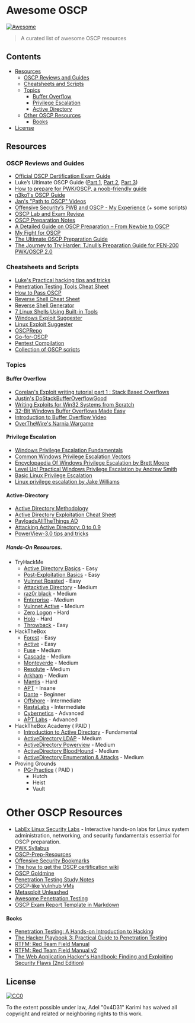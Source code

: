 # Awesome OSCP

[![Awesome](https://cdn.rawgit.com/sindresorhus/awesome/d7305f38d29fed78fa85652e3a63e154dd8e8829/media/badge.svg)](https://github.com/sindresorhus/awesome)

> A curated list of awesome OSCP resources


## Contents

- [Resources](#resources)
  - [OSCP Reviews and Guides](#oscp-reviews-and-guides)
  - [Cheatsheets and Scripts](#cheatsheets-and-scripts)
  - [Topics](#topics)
  	- [Buffer Overflow](#buffer-overflow)
  	- [Privilege Escalation](#privilege-escalation)
  	- [Active Directory](#Active-Directory)
  - [Other OSCP Resources](#other-oscp-resources)
  	- [Books](#books)
- [License](#license)

## Resources

### OSCP Reviews and Guides

- [Official OSCP Certification Exam Guide](https://help.offensive-security.com/hc/en-us/articles/360040165632-OSCP-Exam-Guide)
- Luke’s Ultimate OSCP Guide ([Part 1](https://medium.com/@hakluke/haklukes-ultimate-oscp-guide-part-1-is-oscp-for-you-b57cbcce7440), [Part 2](https://medium.com/@hakluke/haklukes-ultimate-oscp-guide-part-2-workflow-and-documentation-tips-9dd335204a48), [Part 3](https://medium.com/@hakluke/haklukes-ultimate-oscp-guide-part-3-practical-hacking-tips-and-tricks-c38486f5fc97))
- [How to prepare for PWK/OSCP, a noob-friendly guide](https://www.abatchy.com/2017/03/how-to-prepare-for-pwkoscp-noob)
- [n3ko1's OSCP Guide](http://www.lucas-bader.com/certification/2015/05/27/oscp-offensive-security-certified-professional)
- [Jan's "Path to OSCP" Videos](https://www.youtube.com/playlist?list=PLyPJ3SHNkjIFITR-Lzsc0XSOBS7JUXsOy)
- [Offensive Security’s PWB and OSCP - My Experience](http://www.securitysift.com/offsec-pwb-oscp/) (+ some scripts)
- [OSCP Lab and Exam Review](https://theslickgeek.com/oscp/)
- [OSCP Preparation Notes](https://www.jpsecnetworks.com/category/oscp/)
- [A Detailed Guide on OSCP Preparation – From Newbie to OSCP](http://niiconsulting.com/checkmate/2017/06/a-detail-guide-on-oscp-preparation-from-newbie-to-oscp/)
- [My Fight for OSCP](https://alphacybersecurity.tech/my-fight-for-the-oscp/)
- [The Ultimate OSCP Preparation Guide](https://johnjhacking.com/blog/the-oscp-preperation-guide-2020/)
- [The Journey to Try Harder: TJnull’s Preparation Guide for PEN-200 PWK/OSCP 2.0](https://www.netsecfocus.com/oscp/2021/05/06/The_Journey_to_Try_Harder-_TJnull-s_Preparation_Guide_for_PEN-200_PWK_OSCP_2.0.html)

### Cheatsheets and Scripts

- [Luke's Practical hacking tips and tricks](https://medium.com/@hakluke/haklukes-ultimate-oscp-guide-part-3-practical-hacking-tips-and-tricks-c38486f5fc97)
- [Penetration Testing Tools Cheat Sheet](https://highon.coffee/blog/penetration-testing-tools-cheat-sheet/)
- [How to Pass OSCP](https://gist.github.com/unfo/5ddc85671dcf39f877aaf5dce105fac3)
- [Reverse Shell Cheat Sheet](https://highon.coffee/blog/reverse-shell-cheat-sheet/)
- [Reverse Shell Generator](https://www.revshells.com/)
- [7 Linux Shells Using Built-in Tools](https://www.lanmaster53.com/2011/05/7-linux-shells-using-built-in-tools/)
- [Windows Exploit Suggester](https://github.com/GDSSecurity/Windows-Exploit-Suggester)
- [Linux Exploit Suggester](https://github.com/InteliSecureLabs/Linux_Exploit_Suggester)
- [OSCPRepo](https://github.com/rewardone/OSCPRepo)
- [Go-for-OSCP](https://github.com/pythonmaster41/Go-For-OSCP)
- [Pentest Compilation](https://github.com/adon90/pentest_compilation)
- [Collection of OSCP scripts](https://github.com/ihack4falafel/OSCP)

### Topics

#### Buffer Overflow
- [Corelan's Exploit writing tutorial part 1 : Stack Based Overflows](https://www.corelan.be/index.php/2009/07/19/exploit-writing-tutorial-part-1-stack-based-overflows/)
- [Justin's DoStackBufferOverflowGood](https://github.com/justinsteven/dostackbufferoverflowgood)
- [Writing Exploits for Win32 Systems from Scratch](https://www.nccgroup.trust/uk/about-us/newsroom-and-events/blogs/2016/june/writing-exploits-for-win32-systems-from-scratch/)
- [32-Bit Windows Buffer Overflows Made Easy](https://veteransec.com/2018/09/10/32-bit-windows-buffer-overflows-made-easy/)
- [Introduction to Buffer Overflow Video](https://www.youtube.com/watch?v=1S0aBV-Waeo)
- [OverTheWire's Narnia Wargame](http://overthewire.org/wargames/narnia/)

#### Privilege Escalation
- [Windows Privilege Escalation Fundamentals](http://www.fuzzysecurity.com/tutorials/16.html)
- [Common Windows Privilege Escalation Vectors](https://toshellandback.com/2015/11/24/ms-priv-esc/)
- [Encyclopaedia Of Windows Privilege Escalation by Brett Moore](https://www.youtube.com/watch?v=kMG8IsCohHA)
- [Level Up! Practical Windows Privilege Escalation by Andrew Smith](https://www.youtube.com/watch?v=PC_iMqiuIRQ)
- [Basic Linux Privilege Escalation](https://blog.g0tmi1k.com/2011/08/basic-linux-privilege-escalation/)
- [Linux privilege escalation by Jake Williams](https://www.youtube.com/watch?v=dk2wsyFiosg)

#### Active-Directory
- [Active Directory Methodology](https://book.hacktricks.xyz/windows/active-directory-methodology)
- [Active Directory Exploitation Cheat Sheet](https://github.com/S1ckB0y1337/Active-Directory-Exploitation-Cheat-Sheet)
- [PayloadsAllTheThings AD](https://github.com/swisskyrepo/PayloadsAllTheThings/blob/master/Methodology%20and%20Resources/Active%20Directory%20Attack.md)
- [Attacking Active Directory: 0 to 0.9](https://zer1t0.gitlab.io/posts/attacking_ad/)
- [PowerView-3.0 tips and tricks](https://gist.github.com/HarmJ0y/184f9822b195c52dd50c379ed3117993#file-powerview-3-0-tricks-ps1)

##### Hands-On Resources.
- TryHackMe
  -  [Active Directory Basics](https://tryhackme.com/room/activedirectorybasics) - Easy
  -  [Post-Exploitation Basics](https://tryhackme.com/room/postexploit) - Easy
  -  [Vulnnet Roasted](https://tryhackme.com/room/vulnnetroasted) - Easy
  -  [Attacktive Directory](https://tryhackme.com/room/attacktivedirectory) - Medium
  -  [raz0r black](https://tryhackme.com/room/raz0rblack) - Medium
  -  [Enterprise](https://tryhackme.com/room/enterprise) - Medium
  -  [Vulnnet Active](https://tryhackme.com/room/vulnnetactive) - Medium
  -  [Zero Logon](https://tryhackme.com/room/zer0logon) - Hard
  -  [Holo](https://tryhackme.com/room/hololive) - Hard
  -  [Throwback](https://tryhackme.com/network/throwback) - Easy
- HackTheBox
  -  [Forest](https://app.hackthebox.com/machines/212) - Easy
  -  [Active](https://app.hackthebox.com/machines/148) - Easy
  -  [Fuse](https://app.hackthebox.com/machines/235) - Medium
  -  [Cascade](https://app.hackthebox.com/machines/235) - Medium
  -  [Monteverde](https://app.hackthebox.com/machines/223) - Medium
  -  [Resolute](https://app.hackthebox.com/machines/220) - Medium
  -  [Arkham](https://app.hackthebox.com/machines/179) - Medium
  -  [Mantis](https://app.hackthebox.com/machines/98) - Hard
  -  [APT](https://app.hackthebox.com/machines/296) - Insane
  -  [Dante](https://app.hackthebox.com/prolabs/overview/dante) - Beginner
  -  [Offshore](https://app.hackthebox.com/prolabs/overview/offshore) - Intermediate
  -  [RastaLabs](https://app.hackthebox.com/prolabs/overview/rastalabs) - Intermediate
  -  [Cybernetics](https://app.hackthebox.com/prolabs/overview/cybernetics) - Advanced
  -  [APT Labs](https://app.hackthebox.com/prolabs/overview/aptlabs) - Advanced
- HackTheBox Academy ( PAID )
  -  [Introduction to Active Directory](https://academy.hackthebox.com/module/details/74) - Fundamental
  -  [ActiveDirectory LDAP](https://academy.hackthebox.com/course/preview/active-directory-ldap) - Medium
  -  [ActiveDirectory Powerview](https://academy.hackthebox.com/module/details/68) - Medium
  -  [ActiveDirectory BloodHound](https://academy.hackthebox.com/module/details/69) - Medium
  -  [ActiveDirectory Enumeration & Attacks](https://academy.hackthebox.com/module/details/143) - Medium
- Proving Grounds
	- [PG-Practice](https://portal.offsec.com/labs/practice)	( PAID )
		* Hutch 
		* Heist
		* Vault

# Other OSCP Resources

- [LabEx Linux Security Labs](https://labex.io/) - Interactive hands-on labs for Linux system administration, networking, and security fundamentals essential for OSCP preparation.
- [PWK Syllabus](https://www.offensive-security.com/documentation/penetration-testing-with-kali.pdf)
- [OSCP-Prep-Resources](https://github.com/burntmybagel/OSCP-Prep)
- [Offensive Security Bookmarks](https://jivoi.github.io/2015/07/03/offensive-security-bookmarks/)
- [The how to get the OSCP certification wiki](https://www.peerlyst.com/posts/the-how-to-get-the-oscp-certification-wiki-peerlyst)
- [OSCP Goldmine](http://0xc0ffee.io/blog/OSCP-Goldmine)
- [Penetration Testing Study Notes](https://github.com/AnasAboureada/Penetration-Testing-Study-Notes)
- [OSCP-like Vulnhub VMs](https://www.abatchy.com/2017/02/oscp-like-vulnhub-vms)
- [Metasploit Unleashed](https://www.offensive-security.com/metasploit-unleashed/)
- [Awesome Penetration Testing](https://github.com/enaqx/awesome-pentest)
- [OSCP Exam Report Template in Markdown](https://github.com/noraj/OSCP-Exam-Report-Template-Markdown)

#### Books

- [Penetration Testing: A Hands-on Introduction to Hacking](https://www.amazon.com/Penetration-Testing-Hands-Introduction-Hacking/dp/1593275641)
- [The Hacker Playbook 3: Practical Guide to Penetration Testing](https://www.amazon.com.au/Hacker-Playbook-Practical-Penetration-Testing/dp/1980901759)
- [RTFM: Red Team Field Manual](https://www.amazon.com/Rtfm-Red-Team-Field-Manual/dp/1494295504)
- [RTFM: Red Team Field Manual v2](https://www.amazon.com/RTFM-Red-Team-Field-Manual/dp/1075091837)
- [The Web Application Hacker's Handbook: Finding and Exploiting Security Flaws (2nd Edition)](https://www.amazon.com/Web-Application-Hackers-Handbook-Exploiting-ebook/dp/B005LVQA9S)

## License

[![CC0](http://mirrors.creativecommons.org/presskit/buttons/88x31/svg/cc-zero.svg)](http://creativecommons.org/publicdomain/zero/1.0)

To the extent possible under law, Adel &#34;0x4D31&#34; Karimi has waived all copyright and
related or neighboring rights to this work.
